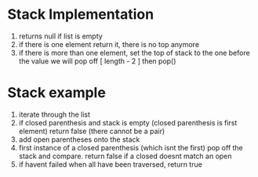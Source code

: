 # Stack Implementation

1. returns null if list is empty
2. if there is one element return it, there is no top anymore
3. if there is more than one element, set the top of stack to the one before the value we will pop off [ length - 2 ] then pop()

# Stack example

1. iterate through the list
2. if closed parenthesis and stack is empty (closed parenthesis is first element) return false (there cannot be a pair)
3. add open parentheses onto the stack
4. first instance of a closed parenthesis (which isnt the first) pop off the stack and compare. return false if a closed doesnt match an open
5. if havent failed when all have been traversed, return true
